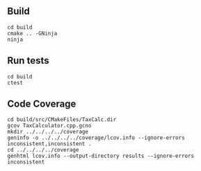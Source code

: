 ## Build
```
cd build
cmake .. -GNinja
ninja
```

## Run tests
```
cd build
ctest
```

## Code Coverage
```
cd build/src/CMakeFiles/TaxCalc.dir
gcov TaxCalculator.cpp.gcno
mkdir ../../../../coverage
geninfo -o ../../../../coverage/lcov.info --ignore-errors inconsistent,inconsistent .
cd ../../../../coverage
genhtml lcov.info --output-directory results --ignore-errors inconsistent
```
